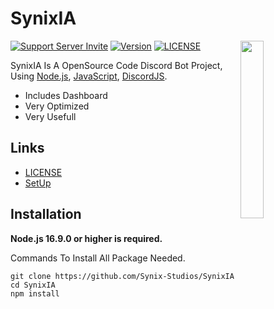 # SynixIA

<a href="https://discord.gg/RfBbmrmegw"><img align="right" src="https://media.discordapp.net/attachments/1008815664452087998/1013499646292807770/android-chrome-512x512.png" width=27%></a>

[![Support Server Invite](https://img.shields.io/discord/923558169131749396.svg?color=7289da&label=SynixStudios&logo=discord&style=flat-square)](https://discord.gg/RfBbmrmegw)
[![Version](https://img.shields.io/badge/Version-v0.0.1a-informational?color=7289da&style=flat-square)](#synixia)
[![LICENSE](https://img.shields.io/badge/LICENSE-GPL_3.0-informational?color=7289da&style=flat-square)](#synixia)

SynixIA Is A OpenSource Code Discord Bot Project, Using [Node.js](https://nodejs.org/), [JavaScript](https://developer.mozilla.org/en-US/docs/Web/JavaScript), [DiscordJS](https://github.com/discordjs/discord.js).

- Includes Dashboard
- Very Optimized
- Very Usefull

## Links

- [LICENSE](https://github.com/Synix-Studios/SynixIA/blob/main/LICENSE.rst)
- [SetUp](#quick-links)

## Installation

**Node.js 16.9.0 or higher is required.**

Commands To Install All Package Needed.

```sh-session
git clone https://github.com/Synix-Studios/SynixIA
cd SynixIA
npm install
```
